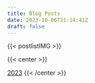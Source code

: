 ```yaml
---
title: Blog Posts
date: 2023-10-06T21:14:41Z
draft: false
---
```


<!-- Use shortcode postlistIMG -->
{{< postlistIMG >}}

{{< center >}}
<!-- Link to post according to year -->
  <a href="/posts/2023">2023</a>
{{< /center >}}
